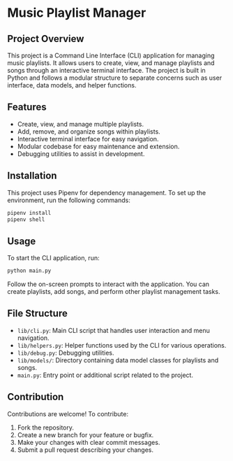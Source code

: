 # Music Playlist Manager 

## Project Overview

This project is a Command Line Interface (CLI) application for managing music playlists. It allows users to create, view, and manage playlists and songs through an interactive terminal interface. The project is built in Python and follows a modular structure to separate concerns such as user interface, data models, and helper functions.

## Features

- Create, view, and manage multiple playlists.
- Add, remove, and organize songs within playlists.
- Interactive terminal interface for easy navigation.
- Modular codebase for easy maintenance and extension.
- Debugging utilities to assist in development.

## Installation

This project uses Pipenv for dependency management. To set up the environment, run the following commands:

```bash
pipenv install
pipenv shell
```

## Usage

To start the CLI application, run:

```bash
python main.py
```

Follow the on-screen prompts to interact with the application. You can create playlists, add songs, and perform other playlist management tasks.

## File Structure

- `lib/cli.py`: Main CLI script that handles user interaction and menu navigation.
- `lib/helpers.py`: Helper functions used by the CLI for various operations.
- `lib/debug.py`: Debugging utilities.
- `lib/models/`: Directory containing data model classes for playlists and songs.
- `main.py`: Entry point or additional script related to the project.

## Contribution

Contributions are welcome! To contribute:

1. Fork the repository.
2. Create a new branch for your feature or bugfix.
3. Make your changes with clear commit messages.
4. Submit a pull request describing your changes.


